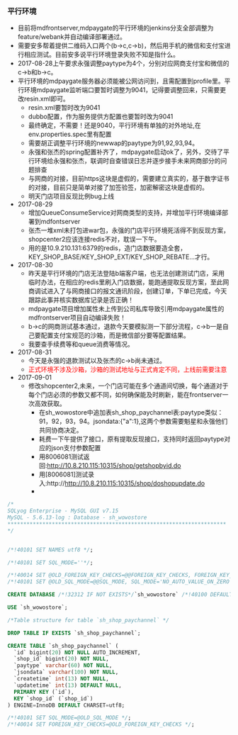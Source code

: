 ### 平行环境

* 目前将mdfrontserver,mdpaygate的平行环境的jenkins分支全部调整为feature/webank并自动编译部署通过。
* 需要安多帮着提供二维码入口两个(b->c,c->b)，然后用手机的微信和支付宝进行相应测试。目前安多说平行环境登录失败不知是指什么。
* 2017-08-28上午要求永强调整paytype为4个，分别对应网商支付宝和微信的c->b和b->c。
* 平行环境的mdpaygate服务器必须能被公网访问到，且需配置到profile里。平行环境mdpaygate监听端口要暂时调整为9041，记得要调整回来，只需要更改resin.xml即可。
    * resin.xml要暂时改为9041
    * dubbo配置，作为服务提供方配置也要暂时改为9041
    * 最终确定，不需要！还是9040，平行环境有单独的对外地址,在env.properties.spec里有配置
    * 需要胡正调整平行环境的newwap的paytype为91,92,93,94。
    * 永强和张杰的spring配置补齐了，mdpaygate启动ok了，另外，交待了平行环境给永强和张杰，联调时自查错误日志并逐步接手未来网商部分的问题排查
    * 与网商的对接，目前https这块是虚假的，需要建立真实的，基于数字证书的对接，目前只是简单对接了加签验签，加密解密这块是虚假的。
    * 明天门店项目反现比例bug上线
* 2017-08-29
    * 增加QueueConsumeService对网商类型的支持，并增加平行环境编译部署到mdfontserver
    * 张杰一堆xml未打包进war包，永强的门店平行环境死活得不到反现方案，shopcenter2应该连接redis不对，耽误一下午。
    * 用的是10.9.210.131:6379的redis，造门店数据要造全套，KEY_SHOP_BASE/KEY_SHOP_EXT/KEY_SHOP_REBATE...才行。
* 2017-08-30
    * 昨天是平行环境的门店无法登陆b端客户端，也无法创建测试门店，采用临时办法，在相应的redis里刷入门店数据，能跑通提取反现方案，至此网商调试进入了与网商接口的报文通讯阶段，创建订单，下单已完成，今天跟踪此事并核实数据库记录是否正确！
    * mdpaygate项目增加属性未上传到公司私库导致引用mdpaygate属性的mdfrontserver项目自动编译失败！
    * b->c的网商测试基本通过，退款今天要模拟测一下部分流程，c->b一是自己要配置支付宝规范的沙箱，而是微信部分要等配置结果。
    * 我要查手续费等和queue消费等情况。
* 2017-08-31
    * 今天是永强的退款测试以及张杰的c->b尚未通过。
    * <font color=red>正式环境不涉及沙箱，沙箱的测试地址与正式肯定不同，上线前需要注意</font>
* 2017-09-01
    * 修改shopcenter2,未来，一个门店可能在多个通道间切换，每个通道对于每个门店必须的参数又都不同，如何确保能及时刷新，能在frontserver一次高效获取。
        * 在sh_wowostore中追加表sh_shop_paychannel表:paytype类似：91，92，93，94。jsondata:{"a":1},这两个参数需要魁星和永强他们共同协商决定。
        * 耗费一下午提供了接口，原有提取反现接口，支持同时返回paytype对应的json支付参数配置
        * 用8006081测试返回:http://10.8.210.115:10315/shop/getshopbyid.do
        * 用[8006081]测试录入:http://http://10.8.210.115:10315/shop/doshopupdate.do
        * 
```sql
/*
SQLyog Enterprise - MySQL GUI v7.15
MySQL - 5.6.13-log : Database - sh_wowostore
*********************************************************************
*/


/*!40101 SET NAMES utf8 */;

/*!40101 SET SQL_MODE=''*/;

/*!40014 SET @OLD_FOREIGN_KEY_CHECKS=@@FOREIGN_KEY_CHECKS, FOREIGN_KEY_CHECKS=0 */;
/*!40101 SET @OLD_SQL_MODE=@@SQL_MODE, SQL_MODE='NO_AUTO_VALUE_ON_ZERO' */;

CREATE DATABASE /*!32312 IF NOT EXISTS*/`sh_wowostore` /*!40100 DEFAULT CHARACTER SET utf8 */;

USE `sh_wowostore`;

/*Table structure for table `sh_shop_paychannel` */

DROP TABLE IF EXISTS `sh_shop_paychannel`;

CREATE TABLE `sh_shop_paychannel` (
  `id` bigint(20) NOT NULL AUTO_INCREMENT,
  `shop_id` bigint(20) NOT NULL,
  `paytype` varchar(60) NOT NULL,
  `jsondata` varchar(100) NOT NULL,
  `createtime` int(13) NOT NULL,
  `updatetime` int(13) DEFAULT NULL,
  PRIMARY KEY (`id`),
  KEY `shop_id` (`shop_id`)
) ENGINE=InnoDB DEFAULT CHARSET=utf8;

/*!40101 SET SQL_MODE=@OLD_SQL_MODE */;
/*!40014 SET FOREIGN_KEY_CHECKS=@OLD_FOREIGN_KEY_CHECKS */;

```
